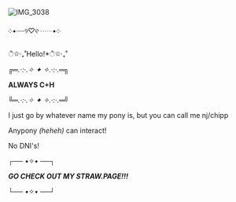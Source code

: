 ![IMG_3038](https://github.com/user-attachments/assets/b978e2cb-8dfb-4347-8251-10ee4412c462)


༶•┈┈୨♡୧┈┈•༶

ੈ✩‧₊˚Hello!*ੈ✩‧₊˚

╔═*.·:·.✧ ✦ ✧.·:·.*═╗

**ALWAYS C+H**

╚═*.·:·.✧ ✦ ✧.·:·.*═╝

I just go by whatever name my pony is, but you can call me nj/chipp

Anypony *(heheh)* can interact!

No DNI's!

┌── •✧• ──┐

***GO CHECK OUT MY STRAW.PAGE!!!***

└── •✧• ──┘
